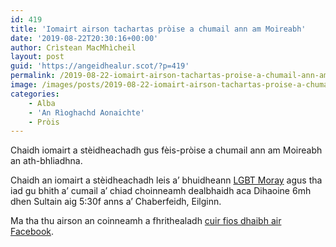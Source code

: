 ```yaml
---
id: 419
title: 'Iomairt airson tachartas pròise a chumail ann am Moireabh'
date: '2019-08-22T20:30:16+00:00'
author: Crìstean MacMhìcheil
layout: post
guid: 'https://angeidhealur.scot/?p=419'
permalink: /2019-08-22-iomairt-airson-tachartas-proise-a-chumail-ann-am-moireabh/
image: /images/posts/2019-08-22-iomairt-airson-tachartas-proise-a-chumail-ann-am-moireabh.webp
categories:
    - Alba
    - 'An Rìoghachd Aonaichte'
    - Pròis
---
```


Chaidh iomairt a stèidheachadh gus fèis-pròise a chumail ann am Moireabh an ath-bhliadhna.

Chaidh an iomairt a stèidheachadh leis a’ bhuidheann [LGBT Moray](https://www.facebook.com/lgbt.moray/) agus tha iad gu bhith a’ cumail a’ chiad choinneamh dealbhaidh aca Dihaoine 6mh dhen Sultain aig 5:30f anns a’ Chaberfeidh, Eilginn.

Ma tha thu airson an coinneamh a fhrithealadh [cuir fios dhaibh air Facebook](https://www.facebook.com/events/351088392509215/?ti=icl).
